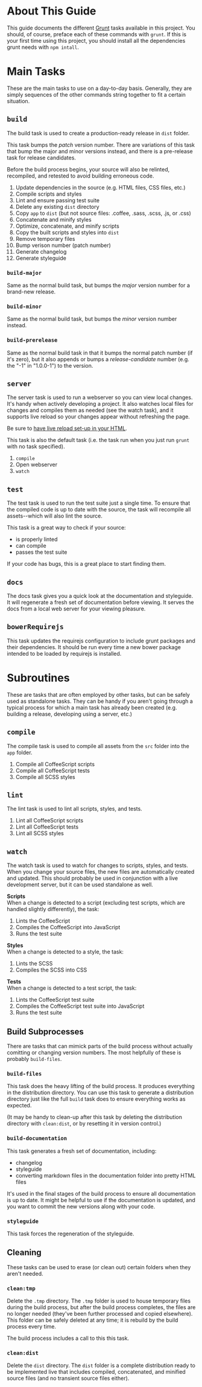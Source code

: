 # About This Guide #

This guide documents the different [Grunt](http://gruntjs.com/) tasks available in this project. You should, of course, preface each of these commands with `grunt`. If this is your first time using this project, you should install all the dependencies grunt needs with `npm intall`.

# Main Tasks #

These are the main tasks to use on a day-to-day basis. Generally, they are simply sequences of the other commands string together to fit a certain situation.

## `build` ##

The build task is used to create a production-ready release in `dist` folder.

This task bumps the _patch_ version number. There are variations of this task that bump the major and minor versions instead, and there is a pre-release task for release candidates.

Before the build process begins, your source will also be relinted, recompiled, and retested to avoid building erroneous code.

1. Update dependencies in the source (e.g. HTML files, CSS files, etc.)
2. Compile scripts and styles
3. Lint and ensure passing test suite
4. Delete any existing `dist` directory
5. Copy `app` to `dist` (but not source files: .coffee, .sass, .scss, .js, or .css)
6. Concatenate and minify styles
7. Optimize, concatenate, and minify scripts
8. Copy the built scripts and styles into `dist`
9. Remove temporary files
10. Bump verison number (patch number)
11. Generate changelog
12. Generate styleguide

### `build-major` ###

Same as the normal build task, but bumps the _major_ version number for a brand-new release.

### `build-minor` ###

Same as the normal build task, but bumps the _minor_ version number instead.

### `build-prerelease` #

Same as the normal build task in that it bumps the normal patch number (if it's zero), but it also appends or bumps a _release-candidate_ number (e.g. the "-1" in "1.0.0-1") to the version.

## `server` ##

The server task is used to run a webserver so you can view local changes. It's handy when actively developing a project. It also watches local files for changes and compiles them as needed (see the watch task), and it supports live reload so your changes appear without refreshing the page.

Be sure to [have live reload set-up in your HTML](https://github.com/gruntjs/grunt-contrib-watch/blob/master/docs/watch-examples.md#enabling-live-reload-in-your-html).

This task is also the default task (i.e. the task run when you just run `grunt` with no task specified).

1. `compile`
2. Open webserver
3. `watch`

## `test` ##

The test task is used to run the test suite just a single time. To ensure that the compiled code is up to date with the source, the task will recompile all assets--which will also lint the source.

This task is a great way to check if your source:
* is properly linted
* can compile
* passes the test suite

If your code has bugs, this is a great place to start finding them.

## `docs` ##

The docs task gives you a quick look at the documentation and styleguide. It will regenerate a fresh set of documentation before viewing. It serves the docs from a local web server for your viewing pleasure.

## `bowerRequirejs` ##

This task updates the requirejs configuration to include grunt packages and their dependencies. It should be run every time a new bower package intended to be loaded by requirejs is installed.

# Subroutines #

These are tasks that are often employed by other tasks, but can be safely used as standalone tasks. They can be handy if you aren't going through a typical process for which a main task has already been created (e.g. building a release, developing using a server, etc.)

## `compile` ##

The compile task is used to compile all assets from the `src` folder into the `app` folder.

1. Compile all CoffeeScript scripts
2. Compile all CoffeeScript tests
3. Compile all SCSS styles

## `lint` ##

The lint task is used to lint all scripts, styles, and tests.

1. Lint all CoffeeScript scripts
2. Lint all CoffeeScript tests
3. Lint all SCSS styles

## `watch` ##

The watch task is used to watch for changes to scripts, styles, and tests. When you change your source files, the new files are automatically created and updated. This should probably be used in conjunction with a live development server, but it can be used standalone as well.

**Scripts**  
When a change is detected to a script (excluding test scripts, which are handled slightly differently), the task:

1. Lints the CoffeeScript
2. Compiles the CoffeeScript into JavaScript
3. Runs the test suite

**Styles**  
When a change is detected to a style, the task:
1. Lints the SCSS
2. Compiles the SCSS into CSS

**Tests**  
When a change is detected to a test script, the task:
1. Lints the CoffeeScript test suite
2. Compiles the CoffeeScript test suite into JavaScript
3. Runs the test suite

## Build Subprocesses ##

There are tasks that can mimick parts of the build process without actually comitting or changing version numbers. The most helpfully of these is probably `build-files`.

### `build-files` ###

This task does the heavy lifting of the build process. It produces everything in the distribution directory. You can use this task to generate a distribution directory just like the full `build` task does to ensure everything works as expected.

(It may be handy to clean-up after this task by deleting the distribution directory with `clean:dist`, or by resetting it in version control.)

### `build-documentation` ###

This task generates a fresh set of documentation, including:
- changelog
- styleguide
- converting markdown files in the documentation folder into pretty HTML files

It's used in the final stages of the build process to ensure all documentation is up to date. It might be helpful to use if the documentation is updated, and you want to commit the new versions along with your code.

### `styleguide` ###

This task forces the regeneration of the styleguide.

## Cleaning ##

These tasks can be used to erase (or clean out) certain folders when they aren't needed.

### `clean:tmp` ###

Delete the `.tmp` directory. The `.tmp` folder is used to house temporary files during the build process, but after the build process completes, the files are no longer needed (they've been further processed and copied elsewhere). This folder can be safely deleted at any time; it is rebuild by the build process every time.

The build process includes a call to this this task.

### `clean:dist` ###

Delete the `dist` directory. The `dist` folder is a complete distribution ready to be implemented live that includes compiled, concatenated, and minified source files (and no transient source files either).
